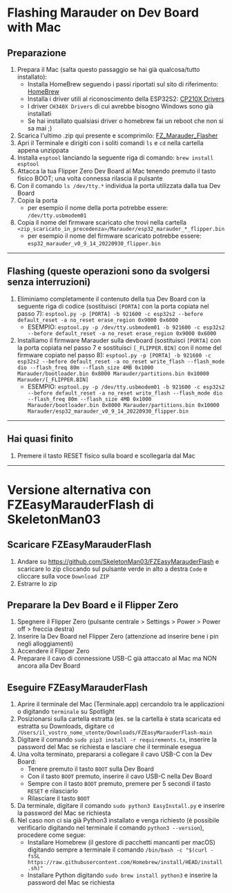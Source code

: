 # Flashing Marauder on Dev Board with Mac

## Preparazione

1. Prepara il Mac (salta questo passaggio se hai già qualcosa/tutto installato):
    - Installa HomeBrew seguendo i passi riportati sul sito di riferimento: [HomeBrew](https://brew.sh/index_it)
    - Installa i driver utili al riconoscimento della ESP32S2: [CP210X Drivers](https://www.silabs.com/developers/usb-to-uart-bridge-vcp-drivers?tab=downloads)
    - I driver `CH340X Drivers` di cui avrebbe bisogno Windows sono già installati
    - Se hai installato qualsiasi driver o homebrew fai un reboot che non si sa mai ;)
2. Scarica l'ultimo .zip qui presente e scomprimilo: [FZ_Marauder_Flasher](https://github.com/UberGuidoZ/Flipper/tree/main/Wifi_DevBoard/FZ_Marauder_Flasher)
3. Apri il Terminale e dirigiti con i soliti comandi `ls` e `cd` nella cartella appena unzippata
4. Installa `esptool` lanciando la seguente riga di comando: `brew install esptool`
5. Attacca la tua Flipper Zero Dev Board al Mac tenendo premuto il tasto fisico BOOT; una volta connessa rilascia il pulsante
6. Con il comando `ls /dev/tty.*` individua la porta utilizzata dalla tua Dev Board 
7. Copia la porta
   - per esempio il nome della porta potrebbe essere: `/dev/tty.usbmodem01`
8. Copia il nome del firmware scaricato che trovi nella cartella `<zip_scaricato_in_precedenza>/Marauder/esp32_marauder_*_flipper.bin`
   - per esempio il nome del firmware scaricato potrebbe essere: `esp32_marauder_v0_9_14_20220930_flipper.bin`

---

## Flashing (queste operazioni sono da svolgersi senza interruzioni)

1. Eliminiamo completamente il contenuto della tua Dev Board con la seguente riga di codice (sostituisci `[PORTA]` con la porta copiata nel passo 7): `esptool.py -p [PORTA] -b 921600 -c esp32s2 --before default_reset -a no_reset erase_region 0x9000 0x6000`
    - ESEMPIO: `esptool.py -p /dev/tty.usbmodem01 -b 921600 -c esp32s2 --before default_reset -a no_reset erase_region 0x9000 0x6000`
2. Installiamo il firmware Marauder sulla devboard (sostituisci `[PORTA]` con la porta copiata nel passo 7 e sostituisci `[_FLIPPER.BIN]` con il nome del firmware copiato nel passo 8): `esptool.py -p [PORTA] -b 921600 -c esp32s2 --before default_reset -a no_reset write_flash --flash_mode dio --flash_freq 80m --flash_size 4MB 0x1000 Marauder/bootloader.bin 0x8000 Marauder/partitions.bin 0x10000 Marauder/[_FLIPPER.BIN]`
    - ESEMPIO: `esptool.py -p /dev/tty.usbmodem01 -b 921600 -c esp32s2 --before default_reset -a no_reset write_flash --flash_mode dio --flash_freq 80m --flash_size 4MB 0x1000 Marauder/bootloader.bin 0x8000 Marauder/partitions.bin 0x10000 Marauder/esp32_marauder_v0_9_14_20220930_flipper.bin` 

---

## Hai quasi finito

1. Premere il tasto RESET fisico sulla board e scollegarla dal Mac

---



# Versione alternativa con FZEasyMarauderFlash di SkeletonMan03

## Scaricare FZEasyMarauderFlash

1. Andare su https://github.com/SkeletonMan03/FZEasyMarauderFlash e scaricare lo zip cliccando sul pulsante verde in alto a destra `Code` e cliccare sulla voce `Download ZIP`
2. Estrarre lo zip

## Preparare la Dev Board e il Flipper Zero

1. Spegnere il Flipper Zero (pulsante centrale > Settings > Power > Power off > freccia destra)
2. Inserire la Dev Board nel Flipper Zero (attenzione ad inserire bene i pin negli alloggiamenti)
3. Accendere il Flipper Zero
4. Preparare il cavo di connessione USB-C già attaccato al Mac ma NON ancora alla Dev Board

## Eseguire FZEasyMarauderFlash

1. Aprire il  terminale del Mac (Terminale.app) cercandolo tra le applicazioni o digitando `terminale` su Spotlight
2. Posizionarsi sulla cartella estratta (es. se la cartella è stata scaricata ed estratta su Downloads, digitare 
`cd /Users/il_vostro_nome_utente/Downloads/FZEasyMarauderFlash-main`
3. Digitare il comando `sudo pip3 install -r requirements.tx`, inserire la password del Mac se richiesta e lasciare che il terminale esegua
4. Una volta terminato, prepararsi a collegare il cavo USB-C con la Dev Board:
    - Tenere premuto il tasto `BOOT` sulla Dev Board
    - Con il tasto `BOOT` premuto, inserire il cavo USB-C nella Dev Board
    - Sempre con il tasto `BOOT` premuto, premere per 5 secondi il tasto `RESET` e rilasciarlo
    - Rilasciare il tasto `BOOT`
5. Da terminale, digitare il comando `sudo python3 EasyInstall.py` e inserire la password del Mac se richiesta
6. Nel caso non ci sia già Python3 installato e venga richiesto (è possibile verificarlo digitando nel terminale il comando `python3 --version`), procedere come segue:
    - Installare Homebrew (il gestore di pacchetti mancanti per macOS) digitando sempre a terminale il comando `/bin/bash -c "$(curl -fsSL https://raw.githubusercontent.com/Homebrew/install/HEAD/install.sh)"`
    - Installare Python digitando `sudo brew install python3` e inserire la password del Mac se richiesta

